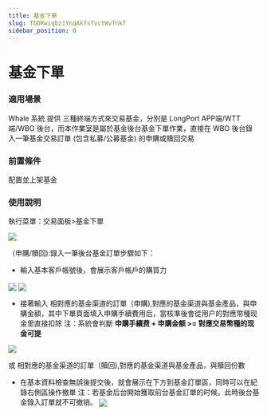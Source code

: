 ```yaml
---
title: 基金下單
slug: TbDRwiqbziYnqAk7sTvctWvTnkf
sidebar_position: 0
---
```



# 基金下單

### 適用場景

Whale 系統 提供 三種終端方式來交易基金，分別是 LongPort APP端/WTT 端/WBO 後台，而本作業室是屬於基金後台基金下單作業，直接在 WBO 後台錄入一筆基金交易訂單 (包含私募/公募基金) 的申購或贖回交易

### 前置條件

配置並上架基金

### 使用說明

執行菜單：交易面板&gt;基金下單

<img src="/assets/UCqtbpIXEoxtAkxzDO5c1IrvnNd.png" src-width="2978" src-height="1642" align="center"/>

（申購/贖回):錄入一筆後台基金訂單步驟如下：

- 輸入基本客戶帳號後，會展示客戶帳戶的購買力 

<img src="/assets/LigHbzMsYo69TRxJhTRcwA8qn0d.png" src-width="2890" src-height="1570" align="center"/>

<img src="/assets/LM6xb9L3poNFVAxb6oZcmBBunFf.png" src-width="2982" src-height="842" align="center"/>

- 接著輸入 相對應的基金渠道的訂單（申購),對應的基金渠道與基金產品，與申購金額，其中下單頁面填入申購手續費用后，當核準後會從用户的對應幣種现金里直接扣除
    注：系統會判斷 **申購手續费 + 申購金额 &gt;= 對應交易幣種的现金可提**
    
<img src="/assets/TLU3bz4Vao8QnRx1Xznc3j9Kncf.png" src-width="2924" src-height="1432" align="center"/>

或 相對應的基金渠道的訂單（贖回),對應的基金渠道與基金產品，與贖回份數

- 在基本資料檢查無誤後提交後，就會展示在下方到基金訂單區，同時可以在紀錄右側區操作撤單
    注：若基金后台開始獲取前台基金訂單的时候。此時後台基金錄入訂單就不可撤销。
    <img src="/assets/VL19beCHro7D73xS6N7cbpNvnge.png" src-width="2932" src-height="1720" align="center"/>

